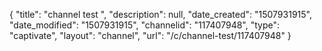 {
    "title": "channel test ",
    "description": null,
    "date_created": "1507931915",
    "date_modified": "1507931915",
    "channelid": "117407948",
    "type": "captivate",
    "layout": "channel",
    "url": "\/c\/channel-test\/117407948"
}